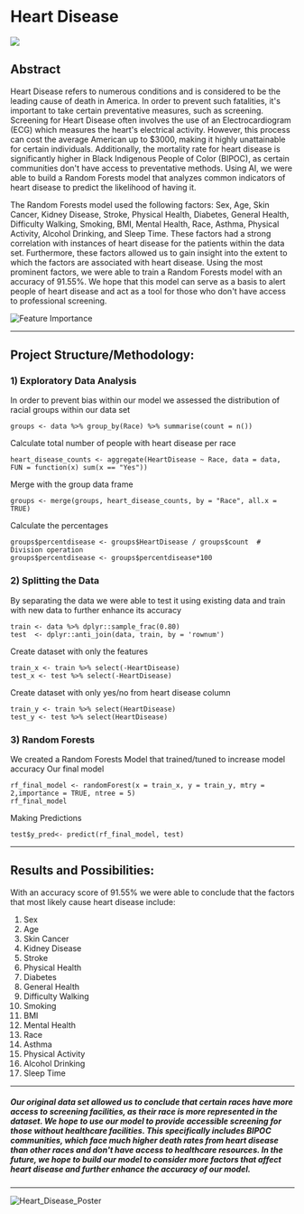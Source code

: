 # Heart Disease

![](https://github.com/mehadatla/Heart-Disease-Detection/assets/137425663/c136ab07-1cd1-4adc-998a-b54d8c50dadd)

## Abstract
Heart Disease refers to numerous conditions and is considered to be the leading cause of death in America. In order to prevent such fatalities, it's important to take certain preventative measures, such as screening. Screening for Heart Disease often involves the use of an Electrocardiogram (ECG) which measures the heart's electrical activity. However, this process can cost the average American up to $3000, making it highly unattainable for certain individuals. Additionally, the mortality rate for heart disease is significantly higher in Black Indigenous People of Color (BIPOC), as certain communities don't have access to preventative methods. Using AI, we were able to build a Random Forests model that analyzes common indicators of heart disease to predict the likelihood of having it. 

The Random Forests model used the following factors: Sex, Age, Skin Cancer, Kidney Disease, Stroke, Physical Health, Diabetes, General Health, Difficulty Walking, Smoking, BMI, Mental Health, Race, Asthma, Physical Activity, Alcohol Drinking, and Sleep Time. These factors had a strong correlation with instances of heart disease for the patients within the data set. Furthermore, these factors allowed us to gain insight into the extent to which the factors are associated with heart disease. Using the most prominent factors, we were able to train a Random Forests model with an accuracy of 91.55%.  We hope that this model can serve as a basis to alert people of heart disease and act as a tool for those who don't have access to professional screening. 

![Feature Importance](https://github.com/mehadatla/Heart-Disease-Detection/assets/137425663/e0258fd2-44ce-4818-9ab8-8e960ab77340)

---
## Project Structure/Methodology: 

### 1) Exploratory Data Analysis 
In order to prevent bias within our model we assessed the distribution of racial groups within our data set 
    
    groups <- data %>% group_by(Race) %>% summarise(count = n())
Calculate total number of people with heart disease per race
   
    heart_disease_counts <- aggregate(HeartDisease ~ Race, data = data, FUN = function(x) sum(x == "Yes"))
Merge with the group data frame
    
    groups <- merge(groups, heart_disease_counts, by = "Race", all.x = TRUE)
Calculate the percentages
   
    groups$percentdisease <- groups$HeartDisease / groups$count  # Division operation
    groups$percentdisease <- groups$percentdisease*100

### 2) Splitting the Data
By separating the data we were able to test it using existing data and train with new data to further enhance its accuracy

    train <- data %>% dplyr::sample_frac(0.80)
    test  <- dplyr::anti_join(data, train, by = 'rownum')
Create dataset with only the features

    train_x <- train %>% select(-HeartDisease)
    test_x <- test %>% select(-HeartDisease)

Create dataset with only yes/no from heart disease column

    train_y <- train %>% select(HeartDisease)
    test_y <- test %>% select(HeartDisease)

 ### 3) Random Forests
We created a Random Forests Model that trained/tuned to increase model accuracy
Our final model

    rf_final_model <- randomForest(x = train_x, y = train_y, mtry = 2,importance = TRUE, ntree = 5)
    rf_final_model

Making Predictions
    
    test$y_pred<- predict(rf_final_model, test)
---
## Results and Possibilities: 
With an accuracy score of 91.55% we were able to conclude that the factors that most likely cause heart disease include: 
1. Sex
2. Age
3. Skin Cancer
4. Kidney Disease
5. Stroke
6. Physical Health
7. Diabetes
8. General Health
9. Difficulty Walking
10. Smoking
11. BMI
12. Mental Health
13. Race
14. Asthma
15. Physical Activity
16. Alcohol Drinking
17. Sleep Time
---
##### Our original data set allowed us to conclude that certain races have more access to screening facilities, as their race is more represented in the dataset. We hope to use our model to provide accessible screening for those without healthcare facilities. This specifically includes BIPOC      communities, which face much higher death rates from heart disease than other races and don't have access to healthcare resources. In the future, we hope to build our model to consider more factors that affect heart disease and further enhance the accuracy of our model. 
---
![Heart_Disease_Poster](https://github.com/mehadatla/Heart-Disease-Detection/assets/137425663/af252b51-c9c0-4c2a-95ca-cd127cf27bf4)



